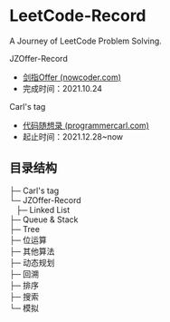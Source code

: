 # LeetCode-Record

A Journey of LeetCode Problem Solving.

JZOffer-Record

- [剑指Offer (nowcoder.com)](https://www.nowcoder.com/ta/coding-interviews)
- 完成时间：2021.10.24

Carl's tag

- [代码随想录 (programmercarl.com)](https://programmercarl.com/)
- 起止时间：2021.12.28~now

## 目录结构

├─ Carl's tag<br>
└─ JZOffer-Record<br>
&nbsp;&nbsp;&nbsp;├─ Linked List<br>
    ├─ Queue & Stack<br>
    ├─ Tree<br>
    ├─ 位运算<br>
    ├─ 其他算法<br>
    ├─ 动态规划<br>
    ├─ 回溯<br>
    ├─ 排序<br>
    ├─ 搜索<br>
    └─ 模拟<br>
